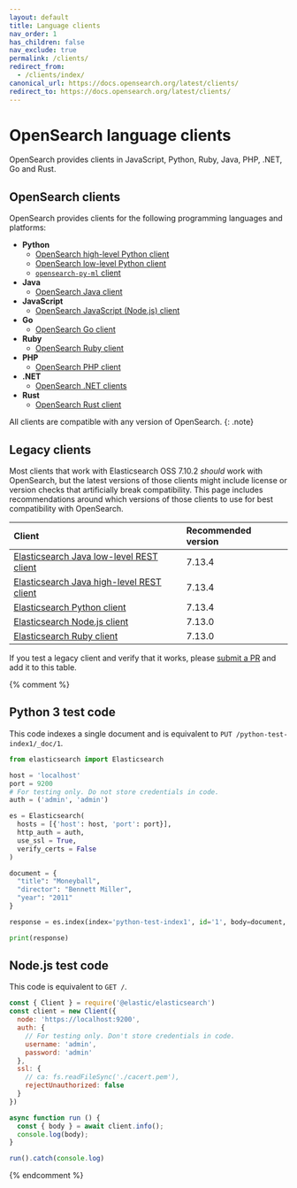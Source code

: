 ```yaml
---
layout: default
title: Language clients
nav_order: 1
has_children: false
nav_exclude: true
permalink: /clients/
redirect_from:
  - /clients/index/
canonical_url: https://docs.opensearch.org/latest/clients/
redirect_to: https://docs.opensearch.org/latest/clients/
---
```


# OpenSearch language clients

OpenSearch provides clients in JavaScript, Python, Ruby, Java, PHP, .NET, Go and Rust.

## OpenSearch clients

OpenSearch provides clients for the following programming languages and platforms: 

* **Python**
  * [OpenSearch high-level Python client]({{site.url}}{{site.baseurl}}/clients/python-high-level/)
  * [OpenSearch low-level Python client]({{site.url}}{{site.baseurl}}/clients/python-low-level/)
  * [`opensearch-py-ml` client]({{site.url}}{{site.baseurl}}/clients/opensearch-py-ml/)
* **Java**
  * [OpenSearch Java client]({{site.url}}{{site.baseurl}}/clients/java/)
* **JavaScript**
  * [OpenSearch JavaScript (Node.js) client]({{site.url}}{{site.baseurl}}/clients/javascript/index)
* **Go**
  * [OpenSearch Go client]({{site.url}}{{site.baseurl}}/clients/go/)
* **Ruby**
  * [OpenSearch Ruby client]({{site.url}}{{site.baseurl}}/clients/ruby/)
* **PHP**
  * [OpenSearch PHP client]({{site.url}}{{site.baseurl}}/clients/php/)
* **.NET**
  * [OpenSearch .NET clients]({{site.url}}{{site.baseurl}}/clients/dot-net/)
* **Rust**
  * [OpenSearch Rust client]({{site.url}}{{site.baseurl}}/clients/rust/)

All clients are compatible with any version of OpenSearch.
{: .note}


## Legacy clients

Most clients that work with Elasticsearch OSS 7.10.2 *should* work with OpenSearch, but the latest versions of those clients might include license or version checks that artificially break compatibility. This page includes recommendations around which versions of those clients to use for best compatibility with OpenSearch.

Client | Recommended version
:--- | :---
[Elasticsearch Java low-level REST client](https://search.maven.org/artifact/org.elasticsearch.client/elasticsearch-rest-client/7.13.4/jar) | 7.13.4
[Elasticsearch Java high-level REST client](https://search.maven.org/artifact/org.elasticsearch.client/elasticsearch-rest-high-level-client/7.13.4/jar) | 7.13.4
[Elasticsearch Python client](https://pypi.org/project/elasticsearch/7.13.4/) | 7.13.4
[Elasticsearch Node.js client](https://www.npmjs.com/package/@elastic/elasticsearch/v/7.13.0) | 7.13.0
[Elasticsearch Ruby client](https://rubygems.org/gems/elasticsearch/versions/7.13.0) | 7.13.0

If you test a legacy client and verify that it works, please [submit a PR](https://github.com/opensearch-project/documentation-website/pulls) and add it to this table.


{% comment %}
## Python 3 test code

This code indexes a single document and is equivalent to `PUT /python-test-index1/_doc/1`.

```python
from elasticsearch import Elasticsearch

host = 'localhost'
port = 9200
# For testing only. Do not store credentials in code.
auth = ('admin', 'admin')

es = Elasticsearch(
  hosts = [{'host': host, 'port': port}],
  http_auth = auth,
  use_ssl = True,
  verify_certs = False
)

document = {
  "title": "Moneyball",
  "director": "Bennett Miller",
  "year": "2011"
}

response = es.index(index='python-test-index1', id='1', body=document, refresh=True)

print(response)
```


## Node.js test code

This code is equivalent to `GET /`.

```js
const { Client } = require('@elastic/elasticsearch')
const client = new Client({
  node: 'https://localhost:9200',
  auth: {
    // For testing only. Don't store credentials in code.
    username: 'admin',
    password: 'admin'
  },
  ssl: {
    // ca: fs.readFileSync('./cacert.pem'),
    rejectUnauthorized: false
  }
})

async function run () {
  const { body } = await client.info();
  console.log(body);
}

run().catch(console.log)
```
{% endcomment %}
